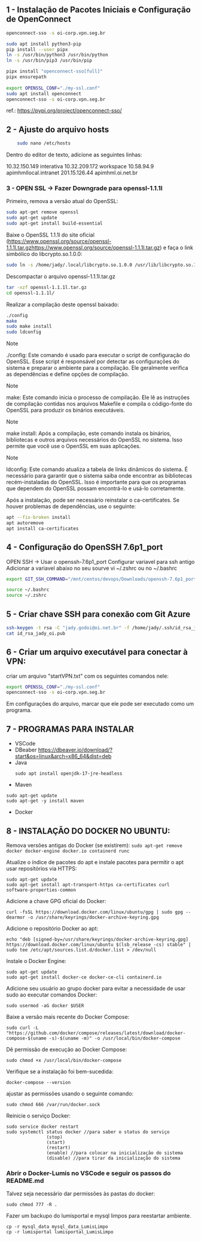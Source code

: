 ## 1 - Instalação de Pacotes Iniciais e Configuração de **OpenConnect**

```bash
openconnect-sso -s oi-corp.vpn.seg.br

sudo apt install python3-pip
pip install --user pipx
ln -s /usr/bin/python3 /usr/bin/python
ln -s /usr/bin/pip3 /usr/bin/pip

pipx install "openconnect-sso[full]"
pipx ensurepath
	
export OPENSSL_CONF="./my-ssl.conf"
sudo apt install openconnect
openconnect-sso -s oi-corp.vpn.seg.br
```
ref.: https://pypi.org/project/openconnect-sso/

## 2 - Ajuste do arquivo hosts

```bash
	sudo nano /etc/hosts
```

Dentro do editor de texto, adicione as seguintes linhas:

10.32.150.149 interativa
10.32.209.172 workspace
10.58.94.9 apimhmllocal.intranet
201.15.126.44 apimhml.oi.net.br

### 3 - OPEN SSL -> Fazer Downgrade para openssl-1.1.1l 
Primeiro, remova a versão atual do OpenSSL:

```bash
sudo apt-get remove openssl
sudo apt-get update
sudo apt-get install build-essential
```

Baixe o OpenSSL 1.1.1l do site oficial (https://www.openssl.org/source/openssl-1.1.1l.tar.gzhttps://www.openssl.org/source/openssl-1.1.1l.tar.gz) e faça o link simbólico do libcrypto.so.1.0.0:

```bash
sudo ln -s /home/jady/.local/libcrypto.so.1.0.0 /usr/lib/libcrypto.so.1.0.0
```

Descompactar o arquivo openssl-1.1.1l.tar.gz

```bash
tar -xzf openssl-1.1.1l.tar.gz
cd openssl-1.1.1l/
```

Realizar a compilação deste openssl baixado:

```bash
./config
make
sudo make install
sudo ldconfig
```


> [!NOTE]
> ./config: Este comando é usado para executar o script de configuração do OpenSSL. Esse script é responsável por detectar as configurações do sistema e 				preparar o ambiente para a compilação. Ele geralmente verifica as dependências e define opções de compilação.

> [!NOTE] 
> make: Este comando inicia o processo de compilação. Ele lê as instruções de compilação contidas nos arquivos Makefile e compila o código-fonte do OpenSSL para produzir os binários executáveis.

> [!NOTE]
> make install: Após a compilação, este comando instala os binários, bibliotecas e outros arquivos necessários do OpenSSL no sistema. Isso permite que você use o OpenSSL em suas aplicações.

> [!NOTE]
> ldconfig: Este comando atualiza a tabela de links dinâmicos do sistema. É necessário para garantir que o sistema saiba onde encontrar as bibliotecas recém-instaladas do OpenSSL. Isso é importante para que os programas que dependem do OpenSSL possam encontrá-lo e usá-lo corretamente.


Após a instalação, pode ser necessário reinstalar o ca-certificates. Se houver problemas de dependências, use o seguinte:

```bash
apt --fix-broken install
apt autoremove
apt install ca-certificates
```

## 4 - Configuração do OpenSSH 7.6p1_port

OPEN SSH -> Usar o openssh-7.6p1_port Configurar variavel para ssh antigo
Adicionar a variavel abaixo no seu sourve vi ~/.zshrc ou no ~/.bashrc

```bash
export GIT_SSH_COMMAND="/mnt/centos/devops/Downloads/openssh-7.6p1_port/openssh-7.6p1/ssh"

source ~/.bashrc
source ~/.zshrc
```

## 5 - Criar chave SSH para conexão com Git Azure

```bash
ssh-keygen -t rsa -C "jady.godoi@oi.net.br" -f /home/jady/.ssh/id_rsa_jady_oi
cat id_rsa_jady_oi.pub
```


## 6 - Criar um arquivo executável para conectar à VPN:

criar um arquivo "startVPN.txt" com os seguintes comandos nele:

```bash
export OPENSSL_CONF="./my-ssl.conf" 
openconnect-sso -s oi-corp.vpn.seg.br
```

Em configurações do arquivo, marcar que ele pode ser executado como um programa.


## 7 - PROGRAMAS PARA INSTALAR

- VSCode
- DBeaber
  https://dbeaver.io/download/?start&os=linux&arch=x86_64&dist=deb
- Java
  ```
  sudo apt install openjdk-17-jre-headless
  ```
- Maven
```
sudo apt-get update
sudo apt-get -y install maven
```
- Docker

## 8 - INSTALAÇÃO DO DOCKER NO UBUNTU:

Remova versões antigas do Docker (se existirem):
`sudo apt-get remove docker docker-engine docker.io containerd runc`

Atualize o índice de pacotes do apt e instale pacotes para permitir o apt usar repositórios via HTTPS:
```
sudo apt-get update
sudo apt-get install apt-transport-https ca-certificates curl software-properties-common
```

Adicione a chave GPG oficial do Docker:
```
curl -fsSL https://download.docker.com/linux/ubuntu/gpg | sudo gpg --dearmor -o /usr/share/keyrings/docker-archive-keyring.gpg
```

Adicione o repositório Docker ao apt:
```
echo "deb [signed-by=/usr/share/keyrings/docker-archive-keyring.gpg] https://download.docker.com/linux/ubuntu $(lsb_release -cs) stable" | sudo tee /etc/apt/sources.list.d/docker.list > /dev/null
```

Instale o Docker Engine:
```
sudo apt-get update
sudo apt-get install docker-ce docker-ce-cli containerd.io
```

Adicione seu usuário ao grupo docker para evitar a necessidade de usar sudo ao executar comandos Docker:
```
sudo usermod -aG docker $USER
```

Baixe a versão mais recente do Docker Compose:
```
sudo curl -L "https://github.com/docker/compose/releases/latest/download/docker-compose-$(uname -s)-$(uname -m)" -o /usr/local/bin/docker-compose
```

Dê permissão de execução ao Docker Compose:
```
sudo chmod +x /usr/local/bin/docker-compose
```

Verifique se a instalação foi bem-sucedida:
```
docker-compose --version
```

ajustar as permissões usando o seguinte comando:
```
sudo chmod 666 /var/run/docker.sock
```

Reinicie o serviço Docker:
```
sudo service docker restart
sudo systemctl status docker //para saber o status do serviço
			   (stop)
			   (start)
			   (restart)
			   (enable) //para colocar na inicialização do sistema
			   (disable) //para tirar da inicialização do sistema
```

### Abrir o Docker-Lumis no VSCode e seguir os passos do README.md

Talvez seja necessário dar permissões às pastas do docker:	
```
sudo chmod 777 -R .
```

Fazer um backupo do lumisportal e mysql limpos para reestartar ambiente.
```
cp -r mysql_data mysql_data_LumisLimpo
cp -r lumisportal lumisportal_LumisLimpo
```

